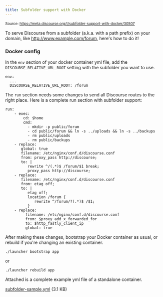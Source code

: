 ```yaml
---
title: Subfolder support with Docker
---
```


<small class="doc-source">Source: https://meta.discourse.org/t/subfolder-support-with-docker/30507</small>

To serve Discourse from a subfolder (a.k.a. with a path prefix) on your domain, like http://www.example.com/forum, here's how to do it!

### Docker config

In the `env` section of your docker container yml file, add the `DISCOURSE_RELATIVE_URL_ROOT` setting with the subfolder you want to use.

```
env:
  ...
  DISCOURSE_RELATIVE_URL_ROOT: /forum
```

The `run` section needs some changes to send all Discourse routes to the right place. Here is a complete run section with subfolder support:

```
run:
    - exec:
        cd: $home
        cmd:
          - mkdir -p public/forum
          - cd public/forum && ln -s ../uploads && ln -s ../backups
          - rm public/uploads
          - rm public/backups
    - replace:
       global: true
       filename: /etc/nginx/conf.d/discourse.conf
       from: proxy_pass http://discourse;
       to: |
          rewrite ^/(.*)$ /forum/$1 break;
          proxy_pass http://discourse;
    - replace:
       filename: /etc/nginx/conf.d/discourse.conf
       from: etag off;
       to: |
          etag off;
          location /forum {
             rewrite ^/forum/?(.*)$ /$1;
          }
    - replace:
         filename: /etc/nginx/conf.d/discourse.conf
         from: $proxy_add_x_forwarded_for
         to: $http_fastly_client_ip
         global: true
```

After making these changes, bootstrap your Docker container as usual, or rebuild if you're changing an existing container.

```
./launcher bootstrap app
```

or

```
./launcher rebuild app
```

Attached is a complete example yml file of a standalone container.

<a class="attachment" href="//discourse-meta.s3-us-west-1.amazonaws.com/original/3X/5/c/5c3b3c1f3c120f9a909eb719d3d8bd7b6a8976e0.yml">subfolder-sample.yml</a> (3.1 KB)

